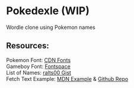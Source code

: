 # Pokedexle (WIP)
 Wordle clone using Pokemon names

## Resources:
Pokemon Font: [CDN Fonts](https://www.cdnfonts.com/pokemon-solid.font)\
Gameboy Font: [Fontspace](https://www.fontspace.com/gbboot-font-f2385)\
List of Names: [ralts00 Gist](https://gist.github.com/ralts00/31415709fb34c1b2ec556c396efc3d80)\
Fetch Text Example: [MDN Example](https://mdn.github.io/dom-examples/fetch/fetch-text/) & [Github Repo](https://github.com/mdn/dom-examples/tree/main/fetch/fetch-text)